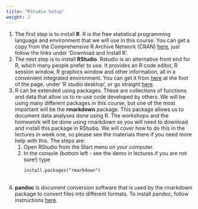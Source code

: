```yaml
---
title: "RStudio Setup"
weight: 2
---
```


<ol>
<li>The first step is to install <strong>R</strong>.  R is the free statistical programming language and environment that we will use in this course. You can get a copy from the Comprehensive R Archive Network (CRAN) <a href="https://cran.r-project.org/">here</a>, just follow the links under ‘Download and Install R’.

<br>
<li> The next step is to install <strong>RStudio</strong>. Rstudio is an alternative front end for R, which many people prefer to use. It provides an R code editor, R session window, R graphics window and other information, all in a convenient integrated environment. You can get it from <a href="https://www.rstudio.com/">here</a> at the foot of the page, under ‘R studio desktop’, or go straight <a href="https://www.rstudio.com/products/rstudio/download/#download">here</a>.

<br>
<li> R can be extended using packages. These are collections of functions and data that allow us to re-use code developed by others. We will be using many different packages in this course, but one of the most important will be the <strong>rmarkdown</strong> package. This package allows us to document data analyses done using R. The workshops and the homework will be done using rmarkdown so you will need to download and install this package in RStudio. We will cover how to do this in the lectures in week one, so please see the materials there if you need more help with this. The steps are:
<ol>
  <li> Open RStudio from the Start menu on your computer.
  <li> In the console (bottom left - see the demo in lectures if you are not sure!) type 

  ```{r colplot, echo = T}
  install.packages("rmarkdown")

```
  </ol>
  <br>
  <li> <strong>pandoc</strong> is document conversion software that is used by the rmarkdown package to convert files into different formats. To install pandoc, follow  instructions <a href="https://pandoc.org/installing.html">here</a>. 

<br>

</ol>
